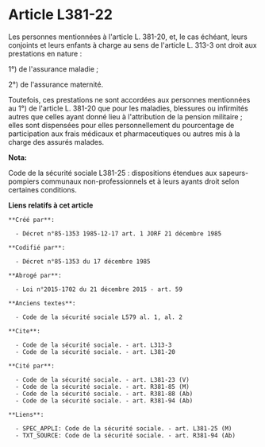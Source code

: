 # Article L381-22

Les personnes mentionnées à l'article L. 381-20, et, le cas échéant, leurs conjoints et leurs enfants à charge au sens de
l'article L. 313-3 ont droit aux prestations en nature :

1°) de l'assurance maladie ; 

2°) de l'assurance maternité. 

Toutefois, ces prestations ne sont accordées aux personnes mentionnées au 1°) de l'article L. 381-20 que pour les maladies,
blessures ou infirmités autres que celles ayant donné lieu à l'attribution de la pension militaire ; elles sont dispensées
pour elles personnellement du pourcentage de participation aux frais médicaux et pharmaceutiques ou autres mis à la charge
des assurés malades.

**Nota:**

Code de la sécurité sociale L381-25 : dispositions étendues aux sapeurs-pompiers communaux non-professionnels et à leurs
ayants droit selon certaines conditions.

**Liens relatifs à cet article**

	**Créé par**:

	  - Décret n°85-1353 1985-12-17 art. 1 JORF 21 décembre 1985

	**Codifié par**:

	  - Décret n°85-1353 du 17 décembre 1985

	**Abrogé par**:

	  - Loi n°2015-1702 du 21 décembre 2015 - art. 59

	**Anciens textes**:

	  - Code de la sécurité sociale L579 al. 1, al. 2

	**Cite**:

	  - Code de la sécurité sociale. - art. L313-3
	  - Code de la sécurité sociale. - art. L381-20

	**Cité par**:

	  - Code de la sécurité sociale. - art. L381-23 (V)
	  - Code de la sécurité sociale. - art. R381-85 (M)
	  - Code de la sécurité sociale. - art. R381-88 (Ab)
	  - Code de la sécurité sociale. - art. R381-94 (Ab)

	**Liens**:

	  - SPEC_APPLI: Code de la sécurité sociale. - art. L381-25 (M)
	  - TXT_SOURCE: Code de la sécurité sociale. - art. R381-94 (Ab)
